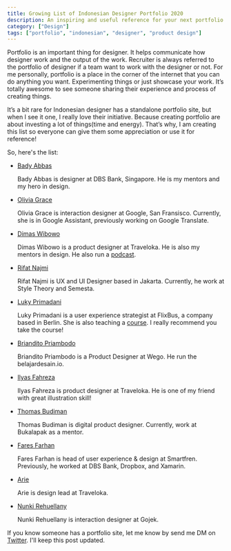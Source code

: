 ```yaml
---
title: Growing List of Indonesian Designer Portfolio 2020
description: An inspiring and useful reference for your next portfolio.
category: ["Design"]
tags: ["portfolio", "indonesian", "designer", "product design"]
---
```


Portfolio is an important thing for designer. It helps communicate how designer work and the output of the work. Recruiter is always referred to the portfolio of designer if a team want to work with the designer or not. For me personally, portfolio is a place in the corner of the internet that you can do anything you want. Experimenting things or just showcase your work. It’s totally awesome to see someone sharing their experience and process of creating things.

It’s a bit rare for Indonesian designer has a standalone portfolio site, but when I see it one, I really love their initiative. Because creating portfolio are about investing a lot of things(time and energy). That’s why, I am creating this list so everyone can give them some appreciation or use it for reference!

So, here's the list:

- [Bady Abbas](http://bady.co/)

  Bady Abbas is designer at DBS Bank, Singapore. He is my mentors and my hero in design.

- [Olivia Grace](http://oliviagsutanto.com/)

  Olivia Grace is interaction designer at Google, San Fransisco. Currently, she is in Google Assistant, previously working on Google Translate.

- [Dimas Wibowo](https://sittalkdesign.com/)

  Dimas Wibowo is a product designer at Traveloka. He is also my mentors in design. He also run a [podcast](https://open.spotify.com/show/6xWlGX8B9ZLiNdjToZtgd0?si=jMzrMGO5RZWPC2qut-4qdQ).

- [Rifat Najmi](https://rifatnajmi.com/)

  Rifat Najmi is UX and UI Designer based in Jakarta. Currently, he work at Style Theory and Semesta.

- [Luky Primadani](https://www.lukyprimadani.com/)

  Luky Primadani is a user experience strategist at FlixBus, a company based in Berlin. She is also teaching a [course](https://skillacademy.com/course-detail/course/COURSE-M48Q67CB?courseType=SingleCourse). I really recommend you take the course!

- [Briandito Priambodo](https://www.briandito.co/)

  Briandito Priambodo is a Product Designer at Wego. He run the belajardesain.io.

- [Ilyas Fahreza](https://ilyasf.design/index.html)

  Ilyas Fahreza is product designer at Traveloka. He is one of my friend with great illustration skill!

- [Thomas Budiman](https://thebuddyman.com/)

  Thomas Budiman is digital product designer. Currently, work at Bukalapak as a mentor.

- [Fares Farhan](http://f.madebychocaholic.com/)

  Fares Farhan is head of user experience & design at Smartfren. Previously, he worked at DBS Bank, Dropbox, and Xamarin.

- [Arie](https://arieare.co/)

  Arie is design lead at Traveloka.

- [Nunki Rehuellany](https://www.heynunki.com/)

  Nunki Rehuellany is interaction designer at Gojek.

If you know someone has a portfolio site, let me know by send me DM on [Twitter](https://twitter.com/afnizarnur). I'll keep this post updated.
